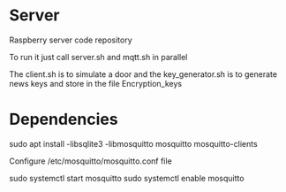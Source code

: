 # Server
Raspberry server code repository

To run it just call server.sh and mqtt.sh in parallel

The client.sh is to simulate a door and the key_generator.sh is to generate news keys and store in the file Encryption_keys

# Dependencies
sudo apt install -libsqlite3 -libmosquitto mosquitto mosquitto-clients

Configure /etc/mosquitto/mosquitto.conf file

sudo systemctl start mosquitto
sudo systemctl enable mosquitto
